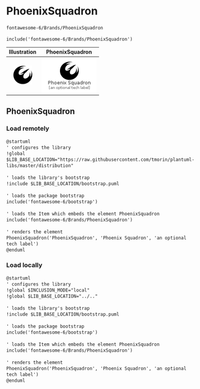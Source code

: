 # PhoenixSquadron


```text
fontawesome-6/Brands/PhoenixSquadron
```

```text
include('fontawesome-6/Brands/PhoenixSquadron')
```



| Illustration | PhoenixSquadron |
| :---: | :---: |
| ![illustration for Illustration](../../fontawesome-6/Brands/PhoenixSquadron.png) | ![illustration for PhoenixSquadron](../../fontawesome-6/Brands/PhoenixSquadron.Local.png) |




## PhoenixSquadron

### Load remotely
```plantuml
@startuml
' configures the library
!global $LIB_BASE_LOCATION="https://raw.githubusercontent.com/tmorin/plantuml-libs/master/distribution"

' loads the library's bootstrap
!include $LIB_BASE_LOCATION/bootstrap.puml

' loads the package bootstrap
include('fontawesome-6/bootstrap')

' loads the Item which embeds the element PhoenixSquadron
include('fontawesome-6/Brands/PhoenixSquadron')

' renders the element
PhoenixSquadron('PhoenixSquadron', 'Phoenix Squadron', 'an optional tech label')
@enduml
```

### Load locally
```plantuml
@startuml
' configures the library
!global $INCLUSION_MODE="local"
!global $LIB_BASE_LOCATION="../.."

' loads the library's bootstrap
!include $LIB_BASE_LOCATION/bootstrap.puml

' loads the package bootstrap
include('fontawesome-6/bootstrap')

' loads the Item which embeds the element PhoenixSquadron
include('fontawesome-6/Brands/PhoenixSquadron')

' renders the element
PhoenixSquadron('PhoenixSquadron', 'Phoenix Squadron', 'an optional tech label')
@enduml
```

